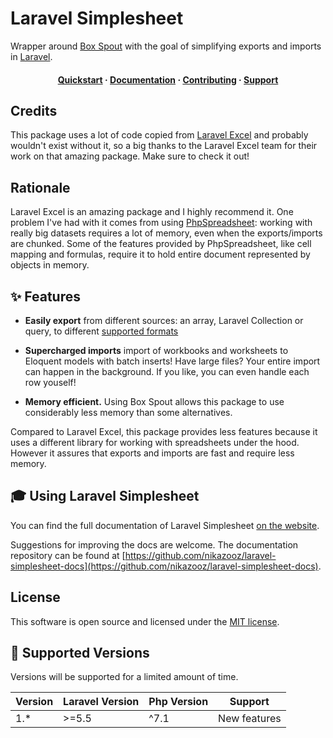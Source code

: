 # Laravel Simplesheet

Wrapper around [Box Spout](http://opensource.box.com/spout/) with the goal of simplifying exports and imports in [Laravel](https://laravel.com).

<h4 align="center">
  <a href="https://nikazooz.github.io/laravel-simplesheet/1.0/exports/">Quickstart</a>
  <span> · </span>
  <a href="https://nikazooz.github.io/laravel-simplesheet/1.0/getting-started/">Documentation</a>
  <span> · </span>
  <a href="https://nikazooz.github.io/laravel-simplesheet/1.0/getting-started/contributing.html">Contributing</a>
  <span> · </span>
  <a href="https://nikazooz.github.io/laravel-simplesheet/1.0/getting-started/support.html">Support</a>
</h4>


## Credits

This package uses a lot of code copied from [Laravel Excel](https://laravel-excel.maatwebsite.nl) and probably wouldn't exist without it, so a big thanks to the Laravel Excel team for their work on that amazing package. Make sure to check it out!


## Rationale

Laravel Excel is an amazing package and I highly recommend it. One problem I've had with it comes from using [PhpSpreadsheet](https://phpspreadsheet.readthedocs.io/): working with really big datasets requires a lot of memory, even when the exports/imports are chunked. Some of the features provided by PhpSpreadsheet, like cell mapping and formulas, require it to hold entire document represented by objects in memory.


## ✨ Features

- **Easily export** from different sources: an array, Laravel Collection or query, to different [supported formats](https://nikazooz.github.io/laravel-simplesheet/1.0/exports/export-formats.html)

- **Supercharged imports** import of workbooks and worksheets to Eloquent models with batch inserts! Have large files? Your entire import can happen in the background. If you like, you can even handle each row youself!

- **Memory efficient.** Using Box Spout allows this package to use considerably less memory than some alternatives.

Compared to Laravel Excel, this package provides less features because it uses a different library for working with spreadsheets under the hood. However it assures that exports and imports are fast and require less memory.

## 🎓 Using Laravel Simplesheet

You can find the full documentation of Laravel Simplesheet [on the website](https://nikazooz.github.io/laravel-simplesheet).

Suggestions for improving the docs are welcome. The documentation repository can be found at [https://github.com/nikazooz/laravel-simplesheet-docs](https://github.com/nikazooz/laravel-simplesheet-docs).


## License

This software is open source and licensed under the [MIT license](https://choosealicense.com/licenses/mit/).


## :wrench: Supported Versions

Versions will be supported for a limited amount of time.

| Version | Laravel Version | Php Version | Support      |
| ------- | --------------- | ----------- | ------------ |
| 1.*     | >=5.5           | ^7.1        | New features |
